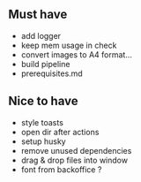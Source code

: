 ## Must have
- add logger
- keep mem usage in check
- convert images to A4 format...
- build pipeline
- prerequisites.md

## Nice to have
- style toasts
- open dir after actions
- setup husky
- remove unused dependencies
- drag & drop files into window
- font from backoffice ?